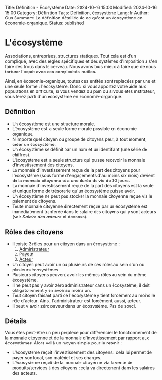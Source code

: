 Title: Définition - Écosystème
Date: 2024-10-16 15:00
Modified: 2024-10-16 15:00
Category: Définition
Tags: Définition, écosystème
Lang: fr
Author: Gus
Summary: La définition détaillée de ce qu'est un écosystème en économie-organique.
Status: published

# L'écosystème

Associations, entreprises, structures étatiques.
Tout cela est d'un compliqué, avec des règles spécifiques et des systèmes d'imposition à s'en faire des trous dans le cerveau.
Nous avons tous mieux à faire que de nous torturer l'esprit avec des complexités inutiles.

Ainsi, en économie-organique, toutes ces entités sont replacées par une et une seule forme : l'écosystème.
Donc, si vous apportez votre aide aux populations en difficulté, si vous vendez du pain ou si vous êtes instituteur, vous ferez parti d'un écosystème en économie-organique.

## Définition

* Un écosystème est une structure morale.
* L'écosystème est la seule forme morale possible en économie organique.
* N'importe quel citoyen ou groupe de citoyens peut, à tout moment, créer un écosystème.
* Un écosystème se définit par un nom et un identifiant (une série de chiffres).
* L'écosystème est la seule structure qui puisse recevoir la monnaie d'investissement des citoyens.
* La monnaie d'investissement reçue de la part des citoyens pour l'écosystème (sous forme d'engagements d'au moins six mois) devient de la monnaie citoyenne et a une durée de vie de 30 jours.
* La monnaie d'investissement reçue de la part des citoyens est la seule et unique forme de trésorerie qu'un écosystème puisse avoir.
* Un écosystème ne peut pas stocker la monnaie citoyenne reçue via le paiement de citoyens.
* Toute monnaie citoyenne directement reçue par un écosystème est immédiatement tranferée dans le salaire des citoyens qui y sont acteurs (voir *Salaire des acteurs* ci-dessous).

## Rôles des citoyens

* Il existe 3 rôles pour un citoyen dans un écosystème :
    1. [Administrateur]({filename}/definitions/administrateur.md)
    2. [Payeur]({filename}/definitions/payeur.md)
    3. [Acteur]({filename}/definitions/acteur.md)
* Un citoyen peut avoir un ou plusieurs de ces rôles au sein d'un ou plusieurs écosystèmes.
* Plusieurs citoyens peuvent avoir les mêmes rôles au sein du même écosystème.
* Il ne peut pas y avoir zéro administrateur dans un écosystème, il doit obligatoirement y en avoir au moins un.
* Tout citoyen faisant parti de l'écosystème y tient forcément au moins le rôle d'acteur. Ainsi, l'administrateur est forcément, aussi, acteur.
* Il peut y avoir zéro payeur dans un écosystème. Pas de souci.

## Détails

Vous êtes peut-être un peu perplexe pour différencier le fonctionnement de la monnaie citoyenne et de la monnaie d'investissement par rapport aux écosystèmes. Alors voilà un moyen simple pour le retenir :

* L'écosystème reçoit l'investissement des citoyens : cela lui permet de payer son local, son matériel et ses charges.
* L'écosystème reçoit de la monnaie citoyenne via la vente de produits/services à des citoyens : cela va directement dans les salaires des acteurs.
